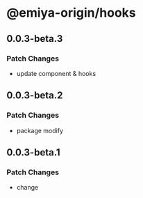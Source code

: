 # @emiya-origin/hooks

## 0.0.3-beta.3

### Patch Changes

- update component & hooks

## 0.0.3-beta.2

### Patch Changes

- package modify

## 0.0.3-beta.1

### Patch Changes

- change
